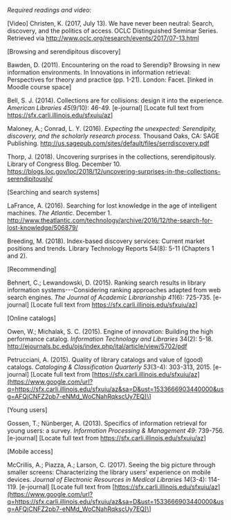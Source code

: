 *Required readings and video:*

\[Video\] Christen, K. (2017, July 13). We have never been neutral:
Search, discovery, and the politics of access. OCLC Distinguished
Seminar Series. Retrieved via
<http://www.oclc.org/research/events/2017/07-13.html>

\[Browsing and serendipitous discovery\]

Bawden, D. (2011). Encountering on the road to Serendip? Browsing in new
information environments. In Innovations in information retrieval:
Perspectives for theory and practice (pp. 1-21). London: Facet. \[linked
in Moodle course space\]

Bell, S. J. (2014). Collections are for collisions: design it into the
experience. *American Libraries* *45*(9/10): 46-49.
\[e-journal\] \[Locate full text from
<https://sfx.carli.illinois.edu/sfxuiu/az>\]

Maloney, A.; Conrad, L. Y. (2016). *Expecting the unexpected:
Serendipity, discovery, and the scholarly research process.* Thousand
Oaks, CA: SAGE Publishing.
<http://us.sagepub.com/sites/default/files/serrdiscovery.pdf>

Thorp, J. (2018). Uncovering surprises in the collections, serendipitously. Library of Congress Blog. December 10. https://blogs.loc.gov/loc/2018/12/uncovering-surprises-in-the-collections-serendipitously/

\[Searching and search systems\]

LaFrance, A. (2016). Searching for lost knowledge in the age of
intelligent machines. *The Atlantic.* December 1.
<http://www.theatlantic.com/technology/archive/2016/12/the-search-for-lost-knowledge/506879/>

Breeding, M. (2018). Index-based discovery services: Current market positions and trends. Library Technology Reports 54(8): 5-11 (Chapters 1 and 2).

\[Recommending\]

Behnert, C.; Lewandowski, D. (2015). Ranking search results in library
information systems---Considering ranking approaches adapted from web
search engines. *The Journal of Academic Librarianship 41*(6): 725-735.
\[e-journal\] \[Locate full text from
<https://sfx.carli.illinois.edu/sfxuiu/az>\]

\[Online catalogs\]

Owen, W.; Michalak, S. C. (2015). Engine of innovation: Building the
high performance catalog. *Information Technology and Libraries* 34(2):
5-18. <http://ejournals.bc.edu/ojs/index.php/ital/article/view/5702/pdf>

Petrucciani, A. (2015). Quality of library catalogs and value of (good)
catalogs. *Cataloging & Classification Quarterly* *53*(3-4): 303-313,
2015. \[e-journal\] \[Locate full text from
[https://sfx.carli.illinois.edu/sfxuiu/az](https://www.google.com/url?q=https://sfx.carli.illinois.edu/sfxuiu/az&sa=D&ust=1533666903440000&usg=AFQjCNFZ2pb7-eNMd_WoCNahRqkscUy7EQ)\]

\[Young users\]

Gossen, T.; Nünberger, A. (2013). Specifics of information retrieval for
young users: a survey. *Information Processing & Management* *49*:
739-756. \[e-journal\] \[Locate full text from
<https://sfx.carli.illinois.edu/sfxuiu/az>\]

\[Mobile access\]

McCrillis, A.; Piazza, A.; Larson, C. (2017). Seeing the big picture
through smaller screens: Characterizing the library users' experience on
mobile devices. *Journal of Electronic Resources in Medical Libraries*
*14*(3-4): 114-119. \[e-journal\] \[Locate full text from
[https://sfx.carli.illinois.edu/sfxuiu/az](https://www.google.com/url?q=https://sfx.carli.illinois.edu/sfxuiu/az&sa=D&ust=1533666903440000&usg=AFQjCNFZ2pb7-eNMd_WoCNahRqkscUy7EQ)\]
